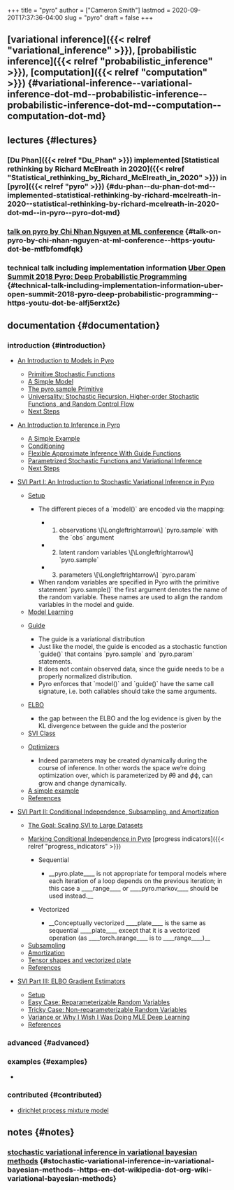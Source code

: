 +++
title = "pyro"
author = ["Cameron Smith"]
lastmod = 2020-09-20T17:37:36-04:00
slug = "pyro"
draft = false
+++

## [variational inference]({{< relref "variational_inference" >}}), [probabilistic inference]({{< relref "probabilistic_inference" >}}), [computation]({{< relref "computation" >}}) {#variational-inference--variational-inference-dot-md--probabilistic-inference--probabilistic-inference-dot-md--computation--computation-dot-md}


## lectures {#lectures}


### [Du Phan]({{< relref "Du_Phan" >}}) implemented [Statistical rethinking by Richard McElreath in 2020]({{< relref "Statistical_rethinking_by_Richard_McElreath_in_2020" >}}) in [pyro]({{< relref "pyro" >}}) {#du-phan--du-phan-dot-md--implemented-statistical-rethinking-by-richard-mcelreath-in-2020--statistical-rethinking-by-richard-mcelreath-in-2020-dot-md--in-pyro--pyro-dot-md}


### [talk on pyro by Chi Nhan Nguyen at ML conference](<https://youtu.be/mtFBfOmdFQk>) {#talk-on-pyro-by-chi-nhan-nguyen-at-ml-conference--https-youtu-dot-be-mtfbfomdfqk}


### technical talk including implementation information [Uber Open Summit 2018 Pyro: Deep Probabilistic Programming](<https://youtu.be/aLFJ5ERxt2c>) {#technical-talk-including-implementation-information-uber-open-summit-2018-pyro-deep-probabilistic-programming--https-youtu-dot-be-alfj5erxt2c}


## documentation {#documentation}


### introduction {#introduction}

<!--list-separator-->

-  [An Introduction to Models in Pyro](<https://pyro.ai/examples/intro%5Fpart%5Fi.html>)

    <!--list-separator-->

    -  [Primitive Stochastic Functions](<https://pyro.ai/examples/intro%5Fpart%5Fi.html#Primitive-Stochastic-Functions>)

    <!--list-separator-->

    -  [A Simple Model](<https://pyro.ai/examples/intro%5Fpart%5Fi.html#A-Simple-Model>)

    <!--list-separator-->

    -  [The pyro.sample Primitive](<https://pyro.ai/examples/intro%5Fpart%5Fi.html#The-pyro.sample-Primitive>)

    <!--list-separator-->

    -  [Universality: Stochastic Recursion, Higher-order Stochastic Functions, and Random Control Flow](<https://pyro.ai/examples/intro%5Fpart%5Fi.html#Universality:-Stochastic-Recursion,-Higher-order-Stochastic-Functions,-and-Random-Control-Flow>)

    <!--list-separator-->

    -  [Next Steps](<https://pyro.ai/examples/intro%5Fpart%5Fi.html#Next-Steps>)

<!--list-separator-->

-  [An Introduction to Inference in Pyro](<https://pyro.ai/examples/intro%5Fpart%5Fii.html>)

    <!--list-separator-->

    -  [A Simple Example](<https://pyro.ai/examples/intro%5Fpart%5Fii.html#A-Simple-Example>)

    <!--list-separator-->

    -  [Conditioning](<https://pyro.ai/examples/intro%5Fpart%5Fii.html#Conditioning>)

    <!--list-separator-->

    -  [Flexible Approximate Inference With Guide Functions](<https://pyro.ai/examples/intro%5Fpart%5Fii.html#Flexible-Approximate-Inference-With-Guide-Functions>)

    <!--list-separator-->

    -  [Parametrized Stochastic Functions and Variational Inference](<https://pyro.ai/examples/intro%5Fpart%5Fii.html#Parametrized-Stochastic-Functions-and-Variational-Inference>)

    <!--list-separator-->

    -  [Next Steps](<https://pyro.ai/examples/intro%5Fpart%5Fii.html#Next-Steps>)

<!--list-separator-->

-  [SVI Part I: An Introduction to Stochastic Variational Inference in Pyro](<https://pyro.ai/examples/svi%5Fpart%5Fi.html>)

    <!--list-separator-->

    -  [Setup](<https://pyro.ai/examples/svi%5Fpart%5Fi.html#Setup>)

        <!--list-separator-->

        -  The different pieces of a \`model()\` are encoded via the mapping:

            <!--list-separator-->

            -  1. observations \\[\Longleftrightarrow\\] \`pyro.sample\` with the \`obs\` argument

            <!--list-separator-->

            -  2. latent random variables \\[\Longleftrightarrow\\] \`pyro.sample\`

            <!--list-separator-->

            -  3. parameters \\[\Longleftrightarrow\\] \`pyro.param\`

        <!--list-separator-->

        -  When random variables are specified in Pyro with the primitive statement \`pyro.sample()\` the first argument denotes the name of the random variable. These names are used to align the random variables in the model and guide.

    <!--list-separator-->

    -  [Model Learning](<https://pyro.ai/examples/svi%5Fpart%5Fi.html#Model-Learning>)

    <!--list-separator-->

    -  [Guide](<https://pyro.ai/examples/svi%5Fpart%5Fi.html#Guide>)

        <!--list-separator-->

        -  The guide is a variational distribution

        <!--list-separator-->

        -  Just like the model, the guide is encoded as a stochastic function \`guide()\` that contains \`pyro.sample\` and \`pyro.param\` statements.

        <!--list-separator-->

        -  It does <span class="underline"><span class="underline">not</span></span> contain observed data, since the guide needs to be a properly normalized distribution.

        <!--list-separator-->

        -  Pyro enforces that \`model()\` and \`guide()\` have the same call signature, i.e. both callables should take the same arguments.

    <!--list-separator-->

    -  [ELBO](<https://pyro.ai/examples/svi%5Fpart%5Fi.html#ELBO>)

        <!--list-separator-->

        -  the gap between the ELBO and the log evidence is given by the KL divergence between the guide and the posterior

    <!--list-separator-->

    -  [SVI Class](<https://pyro.ai/examples/svi%5Fpart%5Fi.html#SVI-Class>)

    <!--list-separator-->

    -  [Optimizers](<https://pyro.ai/examples/svi%5Fpart%5Fi.html#Optimizers>)

        <!--list-separator-->

        -  Indeed parameters may be created dynamically during the course of inference. In other words the space we’re doing optimization over, which is parameterized by 𝜃θ and 𝜙ϕ, can grow and change dynamically.

    <!--list-separator-->

    -  [A simple example](<https://pyro.ai/examples/svi%5Fpart%5Fi.html#A-simple-example>)

    <!--list-separator-->

    -  [References](<https://pyro.ai/examples/svi%5Fpart%5Fi.html#References>)

<!--list-separator-->

-  [SVI Part II: Conditional Independence, Subsampling, and Amortization](<https://pyro.ai/examples/svi%5Fpart%5Fii.html>)

    <!--list-separator-->

    -  [The Goal: Scaling SVI to Large Datasets](<https://pyro.ai/examples/svi%5Fpart%5Fii.html#The-Goal:-Scaling-SVI-to-Large-Datasets>)

    <!--list-separator-->

    -  [Marking Conditional Independence in Pyro](<https://pyro.ai/examples/svi%5Fpart%5Fii.html#Marking-Conditional-Independence-in-Pyro>) [progress indicators]({{< relref "progress_indicators" >}})

        <!--list-separator-->

        -  Sequential

            <!--list-separator-->

            -  \_\_pyro.plate\_\_\_\_ is not appropriate for temporal models where each iteration of a loop depends on the previous iteration; in this case a \_\_\_\_range\_\_\_\_ or \_\_\_\_pyro.markov\_\_\_\_ should be used instead.\_\_

        <!--list-separator-->

        -  Vectorized

            <!--list-separator-->

            -  \_\_Conceptually vectorized \_\_\_\_plate\_\_\_\_ is the same as sequential \_\_\_\_plate\_\_\_\_ except that it is a vectorized operation (as \_\_\_\_torch.arange\_\_\_\_ is to \_\_\_\_range\_\_\_\_)\_\_

    <!--list-separator-->

    -  [Subsampling](<https://pyro.ai/examples/svi%5Fpart%5Fii.html#Subsampling>)

    <!--list-separator-->

    -  [Amortization](<https://pyro.ai/examples/svi%5Fpart%5Fii.html#Amortization>)

    <!--list-separator-->

    -  [Tensor shapes and vectorized plate](<https://pyro.ai/examples/svi%5Fpart%5Fii.html#Tensor-shapes-and-vectorized-plate>)

    <!--list-separator-->

    -  [References](<https://pyro.ai/examples/svi%5Fpart%5Fii.html#References>)

<!--list-separator-->

-  [SVI Part III: ELBO Gradient Estimators](<https://pyro.ai/examples/svi%5Fpart%5Fiii.html>)

    <!--list-separator-->

    -  [Setup](<https://pyro.ai/examples/svi%5Fpart%5Fiii.html#Setup>)

    <!--list-separator-->

    -  [Easy Case: Reparameterizable Random Variables](<https://pyro.ai/examples/svi%5Fpart%5Fiii.html#Easy-Case:-Reparameterizable-Random-Variables>)

    <!--list-separator-->

    -  [Tricky Case: Non-reparameterizable Random Variables](<https://pyro.ai/examples/svi%5Fpart%5Fiii.html#Tricky-Case:-Non-reparameterizable-Random-Variables>)

    <!--list-separator-->

    -  [Variance or Why I Wish I Was Doing MLE Deep Learning](<https://pyro.ai/examples/svi%5Fpart%5Fiii.html#Variance-or-Why-I-Wish-I-Was-Doing-MLE-Deep-Learning>)

    <!--list-separator-->

    -  [References](<https://pyro.ai/examples/svi%5Fpart%5Fiii.html#References>)


### advanced {#advanced}


### examples {#examples}

<!--list-separator-->

-


### contributed {#contributed}

<!--list-separator-->

-  [dirichlet process mixture model](<https://pyro.ai/examples/dirichlet%5Fprocess%5Fmixture.html>)


## notes {#notes}


### [stochastic variational inference in variational bayesian methods](<https://en.wikipedia.org/wiki/Variational%5FBayesian%5Fmethods>) {#stochastic-variational-inference-in-variational-bayesian-methods--https-en-dot-wikipedia-dot-org-wiki-variational-bayesian-methods}
